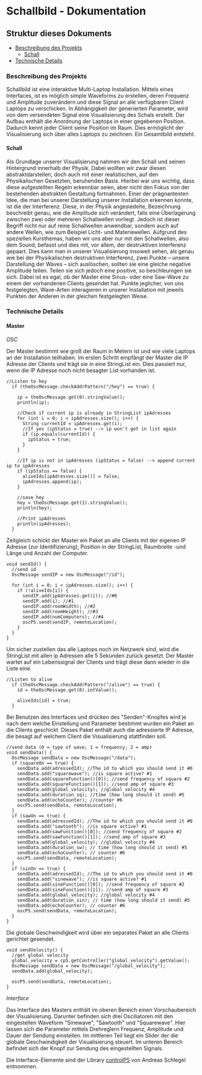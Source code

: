 # Schallbild - Dokumentation

## Struktur dieses Dokuments
* [Beschreibung des Projekts](#description)
    - [Schall](#physics)
* [Technische Details](#techdetails)


### Beschreibung des Projekts <a name="description"></a>
Schallbild ist eine interaktive Multi-Laptop Installation.
Mittels eines Interfaces, ist es möglich simple Waveforms zu erstellen, deren Frequenz und Amplitude zuverändern und diese Signal an alle verfügbaren Client Laptops zu verschicken.
In Abhängigkeit der generierten Parameter, wird von dem versendeten Signal eine Visualisierung des Schals erstellt.
Der Aufbau enthält die Anordnung der Laptops in einer gegebenen Position. Dadurch kennt jeder Client seine Position im Raum.
Dies ermöglicht der Visualisierung sich über alles Laptops zu zeichnen. Ein Gesamtbild entsteht.

#### Schall <a name="physics"></a>
Als Grundlage unserer Visualisierung nahmen wir den Schall und seinen Hintergrund innerhalb der Physik. Dabei wollten wir zwar diesen abstraktdarstellen, doch auch mit einer realistischen, auf den Physikalischen Gesetzten, beruhenden Basis.
Hierbei war uns wichtig, dass diese aufgestellten Regeln erkennbar seien, aber nicht den Fokus von der bestehenden abstrakten Gestaltung fortnahmen.
Einer der prägnantesten Idee, die man bei unserer Darstellung unserer Installation erkennen konnte, ist die der Interferenz. Diese, in der Physik angesiedelte, Bezeichnung beschreibt genau, wie die Amplitude sich verändert, falls eine Überlagerung zwischen zwei oder mehreren Schallwellen vorliegt.
Jedoch ist dieser Begriff nicht nur auf reine Schallwellen anwendbar, sondern auch auf andere Wellen, wie zum Beispiel Licht- und Materiewellen.
Aufgrund des speziellen Kursthemas, haben wir uns aber nur mit den Schallwellen, also dem Sound, befasst und dies mit, vor allem, der destruktiven Interferenz gepaart.
Dies kann man in unserer Visualisierung insoweit sehen, als genau wie bei der Physikalischen destruktiven Interferenz, zwei Punkte – unsere Darstellung der Waves – sich auslöschen, sollten sie eine gleiche negative Amplitude teilen.
Teilen sie sich jedoch eine positive, so beschleunigen sie sich.
Dabei ist es egal, ob der Master eine Sinus- oder eine Saw-Wave zu einem der vorhandenen Clients gesendet hat. Punkte jeglicher, von uns festgelegten, Wave-Arten interagieren in unserer Installation mit jeweils Punkten der Anderen in der gleichen festgelegten Weise.


### Technische Details <a name="techdetails"></a>

#### Master

*OSC*

Der Master bestimmt wie groß der Raum in Metern ist und wie viele Laptops an der Installation teilhaben.
Im ersten Schritt empfängt der Master die IP Adresse der Clients und trägt sie in eine StringList ein. Dies passiert nur, wenn die IP Adresse noch nicht besagter List vorhanden ist.

```
//Listen to hey
  if (theOscMessage.checkAddrPattern("/hey") == true) {

    ip = theOscMessage.get(0).stringValue();
    println(ip);

    //Check if current ip is already in StringList ipAdresses
    for (int i = 0; i < ipAdresses.size(); i++) {
      String currentId = ipAdresses.get(i);
      //If yes (ipStatus = true) --> ip won't get in list again
      if (ip.equals(currentId)) {
        ipStatus = true;
      }
    }

    //If ip is not in ipAdresses (ipStatus = false) --> append current ip to ipAdresses
    if (ipStatus == false) {
      aliveIds[ipAdresses.size()] = false;
      ipAdresses.append(ip);
    }

    //save hey
    hey = theOscMessage.get(1).stringValue();
    println(hey);

    //Print ipAdresses
    println(ipAdresses);
  }

```

Zeitgleich schickt der Master ein Paket an alle Clients mit der eigenen IP Adresse (zur Identifizierung), Position in der StringList, Raumbreite -und Länge und Anzahl der Computer.

```
void sendId() {
  //send id
  OscMessage sendIP = new OscMessage("/id");

  for (int i = 0; i < ipAdresses.size(); i++) {
    if (!aliveIds[i]) {
      sendIP.add(ipAdresses.get(i)); //#0
      sendIP.add(i); //#1
      sendIP.add(roomWidth); //#2
      sendIP.add(roomHeight); //#3
      sendIP.add(numComputers); //#4
      oscP5.send(sendIP, remoteLocation);
    }
  }
}
```

Um sicher zustellen das alle Laptops noch im Netzwerk sind, wird die StringList mit allen ip Adressen alle 5 Sekunden zurück gesetzt. Der Master wartet auf ein Lebenssignal der Clients und trägt diese dann wieder in die Liste eine.

```
//Listen to alive
  if (theOscMessage.checkAddrPattern("/alive") == true) {
    id = theOscMessage.get(0).intValue();

    aliveIds[id] = true;
  }
```

Bei Benutzen des Interfaces und drücken des "Senden"-Knopfes wird je nach dem welche Einstellung und Parameter bestimmt wurden ein Paket an die Clients geschickt. Dieses Paket enthält auch die adressierte IP Adresse, die besagt auf welchem Client die Visualisierung stattfinden soll.

```
//send data (0 = type of wave; 1 = frequency; 2 = amp)
void sendData() {
  OscMessage sendData = new OscMessage("/data");
  if (squareOn == true) {
    sendData.add(adressedId); //The id to which you should send it #0
    sendData.add("squarewave"); //is square active? #1
    sendData.add(squareFunction()[0]); //send frequency of square #2
    sendData.add(squareFunction()[1]); //send amp of square #3
    sendData.add(global_velocity); //global velocity #4
    sendData.add(duration_sq); //time (how long should it send) #5
    sendData.add(echoCounter); //counter #6
    oscP5.send(sendData, remoteLocation);
  }
  if (sawOn == true) {
    sendData.add(adressedId); //The id to which you should send it #0
    sendData.add("sawtooth"); //is square active? #1
    sendData.add(sawFunction()[0]); //send frequency of square #2
    sendData.add(sawFunction()[1]); //send amp of square #3
    sendData.add(global_velocity); //global velocity #4
    sendData.add(duration_sw); // time (how long should it send) #5
    sendData.add(echoCounter); // counter #6
    oscP5.send(sendData, remoteLocation);
  }
  if (sinOn == true) {
    sendData.add(adressedId); //The id to which you should send it #0
    sendData.add("sinewave"); //is square active? #1
    sendData.add(sineFunction()[0]); //send frequency of square #2
    sendData.add(sineFunction()[1]); //send amp of square #3
    sendData.add(global_velocity); //global velocity #4
    sendData.add(duration_sin); // time (how long should it send) #5
    sendData.add(echoCounter); // counter #6
    oscP5.send(sendData, remoteLocation);
  }
}
```

Die globale Geschwindigkeit wird über ein separates Paket an alle Clients gerichtet gesendet.

```
void sendVelocity() {
  //get global velocity
  global_velocity = cp5.getController("global_velocity").getValue();
  OscMessage sendData = new OscMessage("/global_velocity");
  sendData.add(global_velocity);

  oscP5.send(sendData, remoteLocation);
}
```


*Interface*

Das Interface des Masters enthält im oberen Bereich einen Vorschaubereich der Visualisierung. Darunter befinden sich drei Osciliatoren mit den eingestellen Waveform "Sinewave", "Sawtooth" und "Squarewave". Hier lassen sich die Parameter mittels Drehreglern Frequenz, Amplitude und Dauer der Sendung einstellen. Im mittleren Teil liegt ein Slider der die globale Geschwindigkeit der Visualisierung steuert. Im unteren Bereich befindet sich der Knopf zur Sendung des eingestellten Signals.

Die Interface-Elemente sind der Library [controlP5](https://github.com/sojamo/controlp5) von Andreas Schlegel entnommen.
